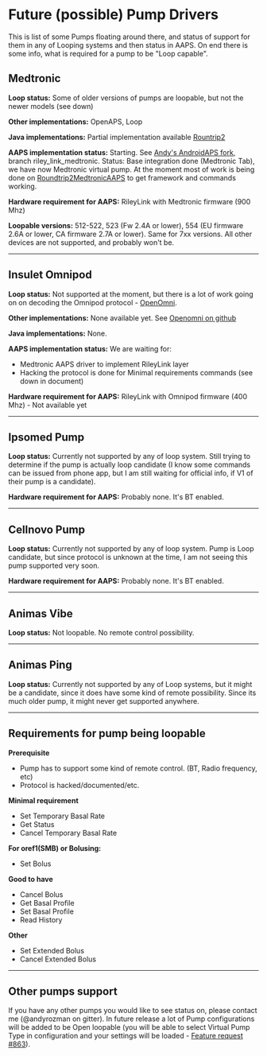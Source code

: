 # Future (possible) Pump Drivers

This is list of some Pumps floating around there, and status of support for them in any of Looping systems and then status in AAPS. On end there is some info, what is required for a pump to be "Loop capable".

## Medtronic

**Loop status:** Some of older versions of pumps are loopable, but not the newer models (see down)

**Other implementations:** OpenAPS, Loop

**Java implementations:**  Partial implementation available [Rountrip2](https://github.com/TC2013/Roundtrip2)

**AAPS implementation status:** Starting. See [Andy's AndroidAPS fork](https://github.com/andyrozman/AndroidAPS), branch riley_link_medtronic. Status: Base integration done (Medtronic Tab), we have now Medtronic virtual pump. At the moment most of work is being done on [Roundtrip2MedtronicAAPS](https://github.com/andyrozman/Roundtrip2MedtronicAAPS) to get framework and commands working.

**Hardware requirement for AAPS:** RileyLink with Medtronic firmware (900 Mhz)

**Loopable versions:** 512-522, 523 (Fw 2.4A or lower), 554 (EU firmware 2.6A or lower, CA firmware 2.7A or lower). Same for 7xx versions. All other devices are not supported, and probably won't be.


***


## Insulet Omnipod

**Loop status:** Not supported at the moment, but there is a lot of work going on on decoding the Omnipod protocol - [OpenOmni](http://www.openomni.org/).

**Other implementations:** None available yet. See [Openomni on github](https://github.com/openaps/openomni)

**Java implementations:**  None. 

**AAPS implementation status:** We are waiting for:
- Medtronic AAPS driver to implement RileyLink layer
- Hacking the protocol is done for Minimal requirements commands (see down in document)

**Hardware requirement for AAPS:** RileyLink with Omnipod firmware (400 Mhz) - Not available yet


***


## Ipsomed Pump

**Loop status:** Currently not supported by any of loop system. Still trying to determine if the pump is actually loop candidate (I know some commands can be issued from phone app, but I am still waiting for official info, if V1 of their pump is a candidate). 

**Hardware requirement for AAPS:** Probably none. It's BT enabled.

***


## Cellnovo Pump

**Loop status:** Currently not supported by any of loop system. Pump is Loop candidate, but since protocol is unknown at the time, I am not seeing this pump supported very soon. 

**Hardware requirement for AAPS:** Probably none. It's BT enabled.

***


## Animas Vibe

**Loop status:** Not loopable. No remote control possibility. 



***


## Animas Ping

**Loop status:** Currently not supported by any of Loop systems, but it might be a candidate, since it does have some kind of remote possibility. Since its much older pump, it might never get supported anywhere.


***


## Requirements for pump being loopable

**Prerequisite** 
- Pump has to support some kind of remote control. (BT, Radio frequency, etc)
- Protocol is hacked/documented/etc.

**Minimal requirement** 
- Set Temporary Basal Rate
- Get Status
- Cancel Temporary Basal Rate

**For oref1(SMB) or Bolusing:**
- Set Bolus

**Good to have**
- Cancel Bolus
- Get Basal Profile
- Set Basal Profile
- Read History 

**Other**
- Set Extended Bolus
- Cancel Extended Bolus


***


## Other pumps support

If you have any other pumps you would like to see status on, please contact me (@andyrozman on gitter). In future release a lot of Pump configurations will be added to be Open loopable (you will be able to select Virtual Pump Type in configuration and your settings will be loaded - [Feature request #863](https://github.com/MilosKozak/AndroidAPS/issues/863)).